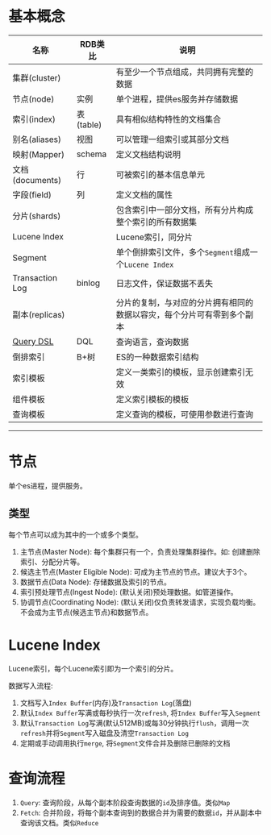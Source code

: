 # 基本概念

| 名称 | RDB类比 | 说明 |
|---|---|---|
| 集群(cluster) | | 有至少一个节点组成，共同拥有完整的数据 |
| 节点(node) | 实例 | 单个进程，提供es服务并存储数据 |
| 索引(index) | 表(table) | 具有相似结构特性的文档集合 |
| 别名(aliases) | 视图 | 可以管理一组索引或其部分文档 |
| 映射(Mapper) | schema | 定义文档结构说明 |
| 文档(documents) | 行 | 可被索引的基本信息单元 |
| 字段(field) | 列 | 定义文档的属性 |
| 分片(shards) | | 包含索引中一部分文档，所有分片构成整个索引的所有数据集 |
| Lucene Index | | Lucene索引，同分片 |
| Segment | | 单个倒排索引文件，多个`Segment`组成一个`Lucene Index` |
| Transaction Log | binlog | 日志文件，保证数据不丢失 |
| 副本(replicas) | | 分片的复制，与对应的分片拥有相同的数据以容灾，每个分片可有零到多个副本 |
| [Query DSL](Query%20DSL.md) | DQL | 查询语言，查询数据 |
| 倒排索引 | B+树 | ES的一种数据索引结构 |
| 索引模板 | | 定义一类索引的模板，显示创建索引无效 |
| 组件模板 | | 定义索引模板的模板 |
| 查询模板 | | 定义查询的模板，可使用参数进行查询 |

---
# 节点
单个es进程，提供服务。

## 类型
每个节点可以成为其中的一个或多个类型。

1. 主节点(Master Node): 每个集群只有一个，负责处理集群操作。如: 创建删除索引、分配分片等。
2. 候选主节点(Master Eligible Node): 可成为主节点的节点。建议大于3个。
3. 数据节点(Data Node): 存储数据及索引的节点。
4. 索引预处理节点(Ingest Node): (默认关闭)预处理数据。如管道操作。
5. 协调节点(Coordinating Node): (默认关闭)仅负责转发请求，实现负载均衡。不会成为主节点(候选主节点)和数据节点。

# Lucene Index
Lucene索引，每个Lucene索引即为一个索引的分片。

数据写入流程:
1. 文档写入`Index Buffer`(内存)及`Transaction Log`(落盘)
2. 默认`Index Buffer`写满或每秒执行一次`refresh`, 将`Index Buffer`写入`Segment`
3. 默认`Transaction Log`写满(默认512MB)或每30分钟执行`flush`，调用一次`refresh`并将`Segment`写入磁盘及清空`Transaction Log`
4. 定期或手动调用执行`merge`, 将`Segment`文件合并及删除已删除的文档

# 查询流程
1. `Query`: 查询阶段，从每个副本阶段查询数据的`id`及排序值。类似`Map`
2. `Fetch`: 合并阶段，将每个副本查询到的数据合并为需要的数据`id`，并从副本中查询该文档。类似`Reduce`